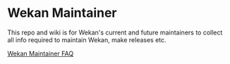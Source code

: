 # Wekan Maintainer

This repo and wiki is for Wekan's current and future
maintainers to collect all info required to maintain
Wekan, make releases etc.

[Wekan Maintainer FAQ](https://github.com/wekan/wekan-maintainer/wiki/FAQ)
